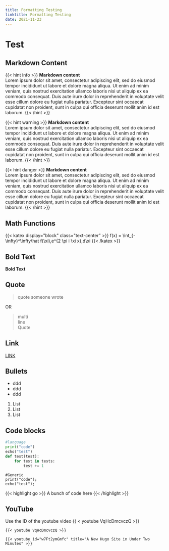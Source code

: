 ```yaml
---
title: Formatting Testing
linktitle: Formatting Testing
date: 2021-11-23
---
```

# Test

## Markdown Content
{{< hint info >}}
**Markdown content**  
Lorem ipsum dolor sit amet, consectetur adipiscing elit, sed do eiusmod tempor incididunt ut labore et dolore magna aliqua. Ut enim ad minim veniam, quis nostrud exercitation ullamco laboris nisi ut aliquip ex ea commodo consequat. Duis aute irure dolor in reprehenderit in voluptate velit esse cillum dolore eu fugiat nulla pariatur. Excepteur sint occaecat cupidatat non proident, sunt in culpa qui officia deserunt mollit anim id est laborum.
{{< /hint >}}

{{< hint warning >}}
**Markdown content**  
Lorem ipsum dolor sit amet, consectetur adipiscing elit, sed do eiusmod tempor incididunt ut labore et dolore magna aliqua. Ut enim ad minim veniam, quis nostrud exercitation ullamco laboris nisi ut aliquip ex ea commodo consequat. Duis aute irure dolor in reprehenderit in voluptate velit esse cillum dolore eu fugiat nulla pariatur. Excepteur sint occaecat cupidatat non proident, sunt in culpa qui officia deserunt mollit anim id est laborum.
{{< /hint >}}

{{< hint danger >}}
**Markdown content**  
Lorem ipsum dolor sit amet, consectetur adipiscing elit, sed do eiusmod tempor incididunt ut labore et dolore magna aliqua. Ut enim ad minim veniam, quis nostrud exercitation ullamco laboris nisi ut aliquip ex ea commodo consequat. Duis aute irure dolor in reprehenderit in voluptate velit esse cillum dolore eu fugiat nulla pariatur. Excepteur sint occaecat cupidatat non proident, sunt in culpa qui officia deserunt mollit anim id est laborum.
{{< /hint >}}

## Math Functions
{{< katex display="block" class="text-center"  >}}
f(x) = \int_{-\infty}^\infty\hat f(\xi)\,e^{2 \pi i \xi x}\,d\xi
{{< /katex >}}

## Bold Text
**Bold Text**

## Quote
> quote
> someone 
> wrote

OR

> multi <br />
> line <br />
> Quote

## Link
[LINK](https://www.google.com)

## Bullets
- ddd
- ddd
- ddd

1. List
2. List
3. List


## Code blocks
```python
#language
print("code")
echo("test")
def test(test):
    for test in tests:
        test += 1
```

```
#Generic
print("code");
echo("test");
```
{{< highlight go >}} A bunch of code here {{< /highlight >}}



## YouTube
Use the ID of the youtube video
{{ < youtube VqHcDmcvczQ >}}

```
{{< youtube VqHcDmcvczQ >}}

{{< youtube id="w7Ft2ymGmfc" title="A New Hugo Site in Under Two Minutes" >}}
```